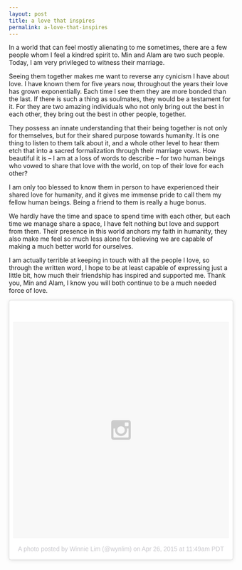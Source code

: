 ```yaml
---
layout: post
title: a love that inspires
permalink: a-love-that-inspires
---
```


In a world that can feel mostly alienating to me sometimes, there are a few people whom I feel a kindred spirit to. Min and Alam are two such people. Today, I am very privileged to witness their marriage. 

Seeing them together makes me want to reverse any cynicism I have about love. I have known them for five years now, throughout the years their love has grown exponentially. Each time I see them they are more bonded than the last. If there is such a thing as soulmates, they would be a testament for it. For they are two amazing individuals who not only bring out the best in each other, they bring out the best in other people, together.

They possess an innate understanding that their being together is not only for themselves, but for their shared purpose towards humanity. It is one thing to listen to them talk about it, and a whole other level to hear them etch that into a sacred formalization through their marriage vows. How beautiful it is – I am at a loss of words to describe – for two human beings who vowed to share that love with the world, on top of their love for each other?

I am only too blessed to know them in person to have experienced their shared love for humanity, and it gives me immense pride to call them my fellow human beings. Being a friend to them is really a huge bonus.

We hardly have the time and space to spend time with each other, but each time we manage share a space, I have felt nothing but love and support from them. Their presence in this world anchors my faith in humanity, they also make me feel so much less alone for believing we are capable of making a much better world for ourselves.

I am actually terrible at keeping in touch with all the people I love, so through the written word, I hope to be at least capable of expressing just a little bit, how much their friendship has inspired and supported me. Thank you, Min and Alam, I know you will both continue to be a much needed force of love.

<blockquote class="instagram-media" data-instgrm-version="4" style=" background:#FFF; border:0; border-radius:3px; box-shadow:0 0 1px 0 rgba(0,0,0,0.5),0 1px 10px 0 rgba(0,0,0,0.15); margin: 1px; max-width:658px; padding:0; width:99.375%; width:-webkit-calc(100% - 2px); width:calc(100% - 2px);"><div style="padding:8px;"> <div style=" background:#F8F8F8; line-height:0; margin-top:40px; padding:50% 0; text-align:center; width:100%;"> <div style=" background:url(data:image/png;base64,iVBORw0KGgoAAAANSUhEUgAAACwAAAAsCAMAAAApWqozAAAAGFBMVEUiIiI9PT0eHh4gIB4hIBkcHBwcHBwcHBydr+JQAAAACHRSTlMABA4YHyQsM5jtaMwAAADfSURBVDjL7ZVBEgMhCAQBAf//42xcNbpAqakcM0ftUmFAAIBE81IqBJdS3lS6zs3bIpB9WED3YYXFPmHRfT8sgyrCP1x8uEUxLMzNWElFOYCV6mHWWwMzdPEKHlhLw7NWJqkHc4uIZphavDzA2JPzUDsBZziNae2S6owH8xPmX8G7zzgKEOPUoYHvGz1TBCxMkd3kwNVbU0gKHkx+iZILf77IofhrY1nYFnB/lQPb79drWOyJVa/DAvg9B/rLB4cC+Nqgdz/TvBbBnr6GBReqn/nRmDgaQEej7WhonozjF+Y2I/fZou/qAAAAAElFTkSuQmCC); display:block; height:44px; margin:0 auto -44px; position:relative; top:-22px; width:44px;"></div></div><p style=" color:#c9c8cd; font-family:Arial,sans-serif; font-size:14px; line-height:17px; margin-bottom:0; margin-top:8px; overflow:hidden; padding:8px 0 7px; text-align:center; text-overflow:ellipsis; white-space:nowrap;"><a href="https://instagram.com/p/18uSUlIip5/" style=" color:#c9c8cd; font-family:Arial,sans-serif; font-size:14px; font-style:normal; font-weight:normal; line-height:17px; text-decoration:none;" target="_top">A photo posted by Winnie Lim (@wynlim)</a> on <time style=" font-family:Arial,sans-serif; font-size:14px; line-height:17px;" datetime="2015-04-26T18:49:48+00:00">Apr 26, 2015 at 11:49am PDT</time></p></div></blockquote>
<script async defer src="//platform.instagram.com/en_US/embeds.js"></script>